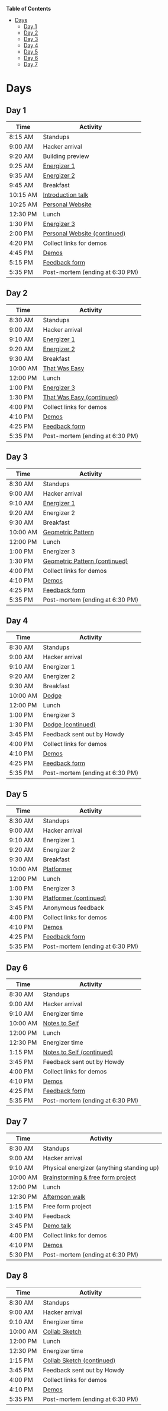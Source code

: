 <!-- markdown-toc start - Don't edit this section. Run M-x markdown-toc-generate-toc again -->
**Table of Contents**

- [Days](#days)
  - [Day 1](#day-1)
  - [Day 2](#day-2)
  - [Day 3](#day-3)
  - [Day 4](#day-4)
  - [Day 5](#day-5)
  - [Day 6](#day-6)
  - [Day 7](#day-7)

<!-- markdown-toc end -->

# Days

## Day 1

| Time     | Activity                                                   |
| -------- | ---------------------------------------------------------- |
| 8:15 AM  | Standups                                                   |
| 9:00 AM  | Hacker arrival                                             |
| 9:20 AM  | Building preview                                           |
| 9:25 AM  | [Energizer 1](ACTIVITIES.md#i-love-my-neighbor-who)        |
| 9:35 AM  | [Energizer 2](ACTIVITIES.md#human-pictionary)              |
| 9:45 AM  | Breakfast                                                  |
| 10:15 AM | [Introduction talk](ACTIVITIES.md#introduction-talk)       |
| 10:25 AM | [Personal Website][personal_website]                       |
| 12:30 PM | Lunch                                                      |
| 1:30 PM  | [Energizer 3](ACTIVITIES.md#evolution-rock-paper-scissors) |
| 2:00 PM  | [Personal Website (continued)][personal_website]           |
| 4:20 PM  | Collect links for demos                                    |
| 4:45 PM  | [Demos](ACTIVITIES.md#demos)                               |
| 5:15 PM  | [Feedback form](ACTIVITIES.md#feedback-forms)              |
| 5:35 PM  | Post-mortem (ending at 6:30 PM)                            |

## Day 2

| Time     | Activity                                          |
| -------- | ------------------------------------------------- |
| 8:30 AM  | Standups                                          |
| 9:00 AM  | Hacker arrival                                    |
| 9:10 AM  | [Energizer 1](ACTIVITIES.md#pictionary)           |
| 9:20 AM  | [Energizer 2](ACTIVITIES.md#two-truths-and-a-lie) |
| 9:30 AM  | Breakfast                                         |
| 10:00 AM | [That Was Easy][that_was_easy]                    |
| 12:00 PM | Lunch                                             |
| 1:00 PM  | [Energizer 3](ACTIVITIES.md#zip-zap-zop)          |
| 1:30 PM  | [That Was Easy (continued)][that_was_easy]        |
| 4:00 PM  | Collect links for demos                           |
| 4:10 PM  | [Demos](ACTIVITIES.md#demos)                      |
| 4:25 PM  | [Feedback form](ACTIVITIES.md#feedback-forms)     |
| 5:35 PM  | Post-mortem (ending at 6:30 PM)                   |

## Day 3

| Time     | Activity                                               |
| -------- | ------------------------------------------------------ |
| 8:30 AM  | Standups                                               |
| 9:00 AM  | Hacker arrival                                         |
| 9:10 AM  | [Energizer 1](ACTIVITIES.md#fortunately-unfortunately) |
| 9:20 AM  | Energizer 2                                            |
| 9:30 AM  | Breakfast                                              |
| 10:00 AM | [Geometric Pattern][geometric_pattern]                 |
| 12:00 PM | Lunch                                                  |
| 1:00 PM  | Energizer 3                                            |
| 1:30 PM  | [Geometric Pattern (continued)][geometric_pattern]     |
| 4:00 PM  | Collect links for demos                                |
| 4:10 PM  | [Demos](ACTIVITIES.md#demos)                           |
| 4:25 PM  | [Feedback form](ACTIVITIES.md#feedback-forms)          |
| 5:35 PM  | Post-mortem (ending at 6:30 PM)                        |

## Day 4

| Time     | Activity                                      |
| -------- | --------------------------------------------- |
| 8:30 AM  | Standups                                      |
| 9:00 AM  | Hacker arrival                                |
| 9:10 AM  | Energizer 1                                   |
| 9:20 AM  | Energizer 2                                   |
| 9:30 AM  | Breakfast                                     |
| 10:00 AM | [Dodge][dodge]                                |
| 12:00 PM | Lunch                                         |
| 1:00 PM  | Energizer 3                                   |
| 1:30 PM  | [Dodge (continued)][dodge]                    |
| 3:45 PM  | Feedback sent out by Howdy                    |
| 4:00 PM  | Collect links for demos                       |
| 4:10 PM  | [Demos](ACTIVITIES.md#demos)                  |
| 4:25 PM  | [Feedback form](ACTIVITIES.md#feedback-forms) |
| 5:35 PM  | Post-mortem (ending at 6:30 PM)               |

## Day 5

| Time     | Activity                                      |
| -------- | --------------------------------------------- |
| 8:30 AM  | Standups                                      |
| 9:00 AM  | Hacker arrival                                |
| 9:10 AM  | Energizer 1                                   |
| 9:20 AM  | Energizer 2                                   |
| 9:30 AM  | Breakfast                                     |
| 10:00 AM | [Platformer][platformer]                      |
| 12:00 PM | Lunch                                         |
| 1:00 PM  | Energizer 3                                   |
| 1:30 PM  | [Platformer (continued)][platformer]          |
| 3:45 PM  | Anonymous feedback                            |
| 4:00 PM  | Collect links for demos                       |
| 4:10 PM  | [Demos](ACTIVITIES.md#demos)                  |
| 4:25 PM  | [Feedback form](ACTIVITIES.md#feedback-forms) |
| 5:35 PM  | Post-mortem (ending at 6:30 PM)               |

## Day 6

| Time     | Activity                                      |
| -------- | --------------------------------------------- |
| 8:30 AM  | Standups                                      |
| 9:00 AM  | Hacker arrival                                |
| 9:10 AM  | Energizer time                                |
| 10:00 AM | [Notes to Self][notes_to_self]                |
| 12:00 PM | Lunch                                         |
| 12:30 PM | Energizer time                                |
| 1:15 PM  | [Notes to Self (continued)][notes_to_self]    |
| 3:45 PM  | Feedback sent out by Howdy                    |
| 4:00 PM  | Collect links for demos                       |
| 4:10 PM  | [Demos](ACTIVITIES.md#demos)                  |
| 4:25 PM  | [Feedback form](ACTIVITIES.md#feedback-forms) |
| 5:35 PM  | Post-mortem (ending at 6:30 PM)               |

## Day 7

| Time     | Activity                                                              |
| -------- | --------------------------------------------------------------------- |
| 8:30 AM  | Standups                                                              |
| 9:00 AM  | Hacker arrival                                                        |
| 9:10 AM  | Physical energizer (anything standing up)                             |
| 10:00 AM | [Brainstorming & free form project](ACTIVITIES.md#free-form-projects) |
| 12:00 PM | Lunch                                                                 |
| 12:30 PM | [Afternoon walk](ACTIVITIES.md#walking)                               |
| 1:15 PM  | Free form project                                                     |
| 3:40 PM  | Feedback                                                              |
| 3:45 PM  | [Demo talk](ACTIVITIES.md#demos)                                      |
| 4:00 PM  | Collect links for demos                                               |
| 4:10 PM  | [Demos](ACTIVITIES.md#demos)                                          |
| 5:30 PM  | Post-mortem (ending at 6:30 PM)                                       |

## Day 8

| Time     | Activity                                   |
| -------- | ------------------------------------------ |
| 8:30 AM  | Standups                                   |
| 9:00 AM  | Hacker arrival                             |
| 9:10 AM  | Energizer time                             |
| 10:00 AM | [Collab Sketch][collab_sketch]             |
| 12:00 PM | Lunch                                      |
| 12:30 PM | Energizer time                             |
| 1:15 PM  | [Collab Sketch (continued)][collab_sketch] |
| 3:45 PM  | Feedback sent out by Howdy                 |
| 4:00 PM  | Collect links for demos                    |
| 4:10 PM  | [Demos](ACTIVITIES.md#demos)               |
| 5:35 PM  | Post-mortem (ending at 6:30 PM)            |

[personal_website]: https://workshops.hackclub.com/personal_website
[that_was_easy]: https://workshops.hackclub.com/that_was_easy
[geometric_pattern]: https://workshops.hackclub.com/geometric_pattern
[dodge]: https://workshops.hackclub.com/dodge
[platformer]: https://workshops.hackclub.com/platformer
[notes_to_self]: https://workshops.hackclub.com/notes_to_self
[collab_sketch]: https://workshops.hackclub.com/collab_sketch
